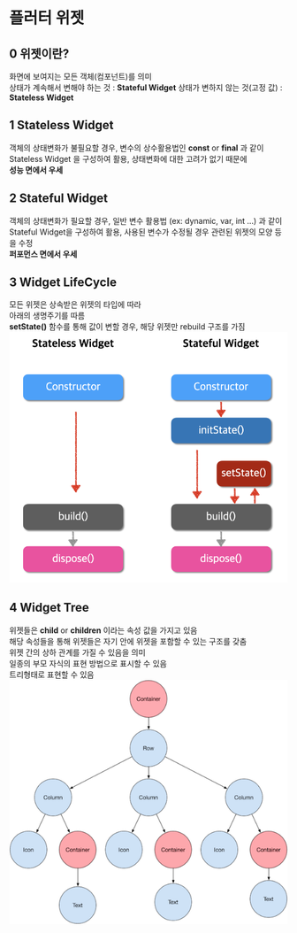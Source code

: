 # 플러터 위젯

## 0 위젯이란?
화면에 보여지는 모든 객체(컴포넌트)를 의미  
상태가 계속해서 변해야 하는 것 : **Stateful Widget**
상태가 변하지 않는 것(고정 값) : **Stateless Widget**

## 1 Stateless Widget
객체의 상태변화가 불필요할 경우, 변수의 상수활용법인 **const** or **final** 과 같이  
Stateless Widget 을 구성하여 활용, 상태변화에 대한 고려가 없기 때문에  
**성능 면에서 우세**

## 2 Stateful Widget
객체의 상태변화가 필요할 경우, 일반 변수 활용법 (ex: dynamic, var, int ...) 과 같이  
Stateful Widget을 구성하여 활용, 사용된 변수가 수정될 경우 관련된 위젯의 모양 등을 수정  
**퍼포먼스 면에서 우세**

## 3 Widget LifeCycle
모든 위젯은 상속받은 위젯의 타입에 따라  
아래의 생명주기를 따름  
**setState()** 함수를 통해 값이 변할 경우, 해당 위젯만 rebuild 구조를 가짐
![](../imgs/1_widget.png)

## 4 Widget Tree
위젯들은 **child** or **children** 이라는 속성 값을 가지고 있음  
해당 속성들을 통해 위젯들은 자기 안에 위젯을 포함할 수 있는 구조를 갖춤  
위젯 간의 상하 관계를 가질 수 있음을 의미  
일종의 부모 자식의 표현 방법으로 표시할 수 있음  
트리형태로 표현할 수 있음  
![](../imgs/2_widget_tree.png)